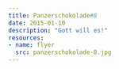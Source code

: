 ```yaml
---
title: Panzerschokolade#8
date: 2015-01-10
description: "Gott will es!"
resources:
- name: flyer
  src: panzerschokolade-8.jpg
---
```

